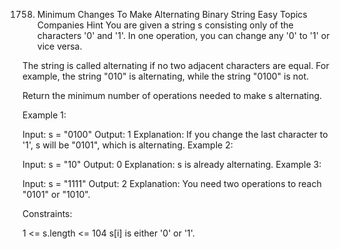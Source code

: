 1758. Minimum Changes To Make Alternating Binary String
      Easy
      Topics
      Companies
      Hint
      You are given a string s consisting only of the characters '0' and '1'. In one operation, you can change any '0' to '1' or vice versa.

The string is called alternating if no two adjacent characters are equal. For example, the string "010" is alternating, while the string "0100" is not.

Return the minimum number of operations needed to make s alternating.



Example 1:

Input: s = "0100"
Output: 1
Explanation: If you change the last character to '1', s will be "0101", which is alternating.
Example 2:

Input: s = "10"
Output: 0
Explanation: s is already alternating.
Example 3:

Input: s = "1111"
Output: 2
Explanation: You need two operations to reach "0101" or "1010".


Constraints:

1 <= s.length <= 104
s[i] is either '0' or '1'.